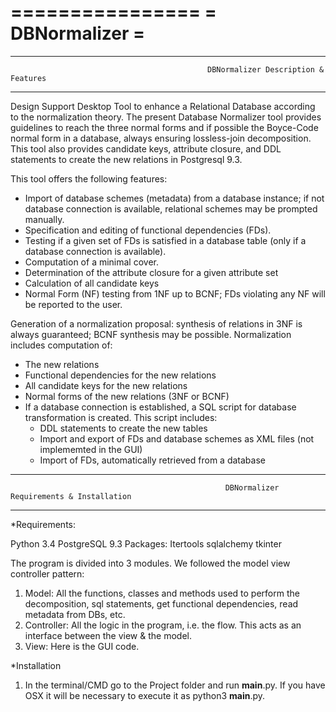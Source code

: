 ================
= DBNormalizer =
================

--------------------------------------------------------------------------------------------------------------------------------
                                                DBNormalizer Description & Features
--------------------------------------------------------------------------------------------------------------------------------
Design Support Desktop Tool to enhance a Relational Database according to the normalization theory. The present Database 
Normalizer tool provides guidelines to reach the three normal forms and if possible the Boyce-Code normal form in a database, 
always ensuring lossless-join decomposition. This tool also provides candidate keys, attribute closure, and DDL statements 
to create the new relations in Postgresql 9.3.


This tool offers the following features:

- Import of database schemes (metadata) from a database instance; if not database connection is available, relational 
  schemes may be prompted manually.  
- Specification and editing of functional dependencies (FDs).
- Testing if a given set of FDs is satisfied in a database table (only if a database connection is available).
- Computation of a minimal cover.
- Determination of the attribute closure for a given attribute set
- Calculation of all candidate keys
- Normal Form (NF) testing from 1NF up to BCNF; FDs violating any NF will be reported to the user.

Generation of a normalization proposal: synthesis of relations in 3NF is always guaranteed; BCNF synthesis may be possible. 
Normalization includes computation of:

- The new relations
- Functional dependencies for the new relations
- All candidate keys for the new relations
- Normal forms of the new relations (3NF or BCNF)
- If a database connection is established, a SQL script for database transformation is created. This script includes:
    - DDL statements to create the new tables
    - Import and export of FDs and database schemes as XML files (not implememted in the GUI)
    - Import of FDs, automatically retrieved from a database
  
--------------------------------------------------------------------------------------------------------------------------------
                                                    DBNormalizer  Requirements & Installation
--------------------------------------------------------------------------------------------------------------------------------

*Requirements:

  Python 3.4
  PostgreSQL 9.3
  Packages:
  Itertools
  sqlalchemy
  tkinter

The program is divided into 3 modules. We followed the model view controller pattern:

1. Model: All the functions, classes and methods used to perform the decomposition, sql statements, get functional dependencies, read metadata from DBs, etc.
2. Controller: All the logic in the program, i.e. the flow. This acts as an interface between the view & the model. 
3. View: Here is the GUI code.


*Installation

1. In the terminal/CMD go to the Project folder and run __main__.py. If you have OSX it will be necessary to execute it as
 python3 __main__.py.

